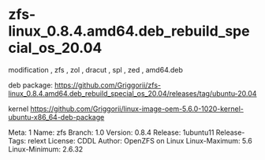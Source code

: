 # zfs-linux_0.8.4.amd64.deb_rebuild_special_os_20.04
modification , zfs , zol , dracut , spl , zed , amd64.deb

deb package: https://github.com/Griggorii/zfs-linux_0.8.4.amd64.deb_rebuild_special_os_20.04/releases/tag/ubuntu-20.04

kernel https://github.com/Griggorii/linux-image-oem-5.6.0-1020-kernel-ubuntu-x86_64-deb-package

 Meta:          1
 Name:          zfs
 Branch:        1.0
 Version:       0.8.4
 Release:      1ubuntu11
 Release-Tags:  relext
 License:       CDDL
 Author:        OpenZFS on Linux
 Linux-Maximum: 5.6
 Linux-Minimum: 2.6.32
